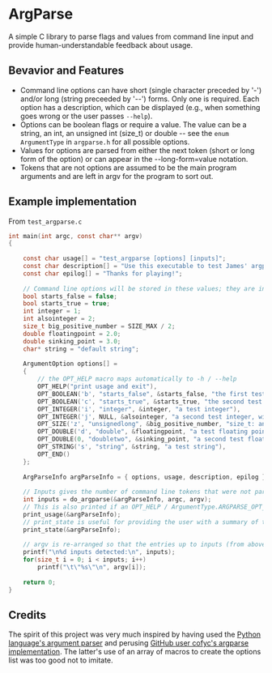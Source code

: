# ArgParse
A simple C library to parse flags and values from command line input and provide human-understandable feedback about usage.

## Bevavior and Features
* Command line options can have short (single character preceded by '-') and/or long (string preceeded by '--') forms. Only one is required. Each option has a description, which can be displayed (e.g., when something goes wrong or the user passes `--help`).
* Options can be boolean flags or require a value. The value can be a string, an int, an unsigned int (size_t) or double -- see the `enum ArgumentType` in `argparse.h` for all possible options.
* Values for options are parsed from either the next token (short or long form of the option) or can appear in the --long-form=value notation.
* Tokens that are not options are assumed to be the main program arguments and are left in argv for the program to sort out.

## Example implementation
From `test_argparse.c`
```C
int main(int argc, const char** argv)
{
    
    const char usage[] = "test_argparse [options] [inputs]";
    const char description[] = "Use this executable to test James' argparse library";
    const char epilog[] = "Thanks for playing!";
    
    // Command line options will be stored in these values; they are initially set to default values
    bool starts_false = false;
    bool starts_true = true;
    int integer = 1;
    int alsointeger = 2;
    size_t big_positive_number = SIZE_MAX / 2;
    double floatingpoint = 2.0;
    double sinking_point = 3.0;
    char* string = "default string";
    
    ArgumentOption options[] =
    {
        // the OPT_HELP macro maps automatically to -h / --help
        OPT_HELP("print usage and exit"),
        OPT_BOOLEAN('b', "starts_false", &starts_false, "the first test boolean with default false value"),
        OPT_BOOLEAN('c', "starts_true", &starts_true, "the second test boolean with default true value"),
        OPT_INTEGER('i', "integer", &integer, "a test integer"),
        OPT_INTEGER('j', NULL, &alsointeger, "a second test integer, without a long version"),
        OPT_SIZE('z', "unsignedlong", &big_positive_number, "size_t: an integer that can be bigger but not negative!"),
        OPT_DOUBLE('d', "double", &floatingpoint, "a test floating point value"),
        OPT_DOUBLE(0, "doubletwo", &sinking_point, "a second test floating point value, without a short version"),
        OPT_STRING('s', "string", &string, "a test string"),
        OPT_END()
    };
    
    ArgParseInfo argParseInfo = { options, usage, description, epilog };
    
    // Inputs gives the number of command line tokens that were not part of an option or its value. See the for loop below.
    int inputs = do_argparse(&argParseInfo, argc, argv);
    // This is also printed if an OPT_HELP / ArgumentType.ARGPARSE_OPT_HELP option is encountered; in that case the program immediately quits
    print_usage(&argParseInfo);
    // print_state is useful for providing the user with a summary of the values of all options, regardless of whether the defaults were changed
    print_state(&argParseInfo);
    
    // argv is re-arranged so that the entries up to inputs (from above) are set to the remaining command line tokens.
    printf("\n%d inputs detected:\n", inputs);
    for(size_t i = 0; i < inputs; i++)
        printf("\t\"%s\"\n", argv[i]);
    
    return 0;
}
```

## Credits
The spirit of this project was very much inspired by having used the [Python language's argument parser](https://docs.python.org/3/library/argparse.html) and perusing [GitHub user cofyc's argparse implementation](https://github.com/cofyc/argparse). The latter's use of an array of macros to create the options list was too good not to imitate.
